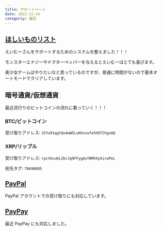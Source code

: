 ```yaml
---
title: サポートページ
date: 2021-12-24
categoriy: 雑記
---
```


## [ほしいものリスト](https://www.amazon.jp/hz/wishlist/ls/1OVWKJ7C5R9XK?ref_=wl_share)

えいむーさんをサポートするためのシステムを整えました！！！

モンスターエナジーやドクターペッパーを与えるとえいむーはとても喜びます。

美少女ゲームはやりたいなと思っているのですが、普通に時間がないので基本オートモードでクリアしています。

## 暗号通貨/仮想通貨

最近流行りのビットコインの流れに載っていく！！！

### BTC/ビットコイン

受け取りアドレス: `32Yx91qqtQo4wW5LuKhxcwfe5hDTChgxAQ`

### XRP/リップル

受け取りアドレス: `rpct6vuKL2bcJq9FFygAsYNMVXyXirwPeL`

宛先タグ: `76690685`

## [PayPal](https://paypal.me/salmonia)

PayPal アカウントでの受け取りにも対応しています。

## [PayPay](https://qr.paypay.ne.jp/4MmLv1faPVCKdP6z)

最近 PayPay にも対応しました。
